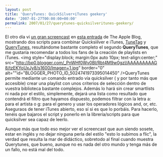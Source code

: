 ```yaml
---
layout: post
title: 'QueryTunes: QuickSilver+iTunes geekery'
date: '2007-01-27T00:00:00+00:00'
permalink: 2007/01/27/querytunes-quicksilveritunes-geekery/
---
```

El otro día vi <a href="http://theappleblog.com/mint/pepper/orderedlist/downloads/download.php?file=http%3A//theappleblog.com/mint/pepper/orderedlist/downloads/download.php%3Ffile%3Dhttp%253A//www.theappleblog.com/wp-content/uploads/Quicksilvertunes.mov">un gran screencast</a> en <a href="http://theappleblog.com/2007/01/25/quicksilver-screencast-tags-playlists/">esta entrada</a> de The Apple Blog, mostrando dos scripts para combinar Quicksiilver e iTunes, <a href="http://tunetag.com/?p=5">TuneTag</a> y <a href="http://ai.vancouver.wsu.edu/~wallaces/professional/development.html">QueryTunes</a>, resultándome bastante completo el segundo <strong>QueryTunes</strong>, que me gustaría recomendar a todos los fans de la creación de playlists en iTunes.
<img style="display:block; margin:0px auto 10px; text-align:center;" src="http://bp0.blogger.com/_PnWHf0Wv0BI/Rbt4M9w0gzI/AAAAAAAAAG8/tzEKYoUxJy8/s1600/Imagen+1.jpg" border="0" alt=""id="BLOGGER_PHOTO_ID_5024741973395014450" />QueryTunes permite mediante un comando entrado vía quicksilver ( y por tanto más que accesible) crear una playlist con unos criterios de selección dentro de vuestra biblioteca bastante complejos. Además lo hará sin crear smartlists ni nada por el estilo, simplemente, dejará una lista como resultado que contendrá el filtro que hayamos dispuesto, podemos filtrar con la letra a: para el artista o g: para el genero y usar los operadores lógicos and, or, etc. Aseguraos de tener iTunes abierto, eso sí si es que lo porbáis. Para hacerlo, tenéis que bajaros el script y ponerlo en la librería/scripts para que quicksilver sea capaz de leerlo.

Aunque más que todo eso mejor ver el screencast que aun siendo sosete, estar en inglés y no dejar ninguna perla del estilo "esto lo subimos a flic", la verdad que resulta la mar de didáctico, sobretodo al final cuando muestra Querytunes, que bueno, aunque no es nada del otro mundo y tenga más de un fallo, no está mal del todo.
